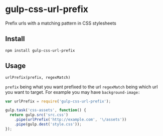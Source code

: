 # gulp-css-url-prefix
Prefix urls with a matching pattern in CSS stylesheets

## Install
```
npm install gulp-css-url-prefix
```

## Usage

```
urlPrefix(prefix, regexMatch)
```
`prefix` being what you want prefixed to the url
`regexMatch` being which url you want to target. For example you may have `background-image: `

```js
var urlPrefix = require('gulp-css-url-prefix');

gulp.task('css-assets', function() {
  return gulp.src('src.css')
    .pipe(urlPrefix('http://example.com', '\/assets'))
    .pipe(gulp.dest('style.css'));
});
```